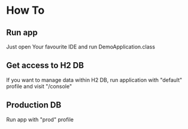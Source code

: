 # **How To**
## **Run app**
Just open Your favourite IDE and run DemoApplication.class
## **Get access to H2 DB**
If you want to manage data within H2 DB, run application with "default" profile and visit "/console"
## **Production DB**
Run app with "prod" profile